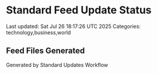 # Standard Feed Update Status
Last updated: Sat Jul 26 18:17:26 UTC 2025
Categories: technology,business,world

## Feed Files Generated

Generated by Standard Updates Workflow
